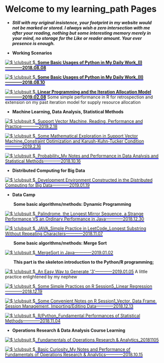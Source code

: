# Welcome to my learning_path Pages
- **_Still with my original insistence, your footprint in my website would not be marked or stored. I always wish a zero intersection with me after your reading, nothing but some interesting memory merely in your mind, no storage for the Like or reader amount. Your ever presence is enough._**                    

- **Working Scenarios**                

<a href="https://www.codecogs.com/eqnedit.php?latex=$&space;\clubsuit&space;$" target="_blank"><img src="https://latex.codecogs.com/gif.latex?$&space;\clubsuit&space;$" title="$ \clubsuit $" /></a>**[<span style="border-bottom:2px solid blue;">. Some Basic Usages of Python in My Daily Work_(I)————2018.08.08</span>](https://github.com/zhouchw5/Python_excel.github.io/blob/Python_I/README.md
)**             
           
<a href="https://www.codecogs.com/eqnedit.php?latex=$&space;\clubsuit&space;$" target="_blank"><img src="https://latex.codecogs.com/gif.latex?$&space;\clubsuit&space;$" title="$ \clubsuit $" /></a>**[<span style="border-bottom:2px solid blue;">. Some Basic Usages of Python in My Daily Work_(II)————2018.08.10</span>](https://github.com/zhouchw5/Python_excel.github.io/blob/Python/README.md
)**                                     
                  
<a href="https://www.codecogs.com/eqnedit.php?latex=$&space;\clubsuit&space;$" target="_blank"><img src="https://latex.codecogs.com/gif.latex?$&space;\clubsuit&space;$" title="$ \clubsuit $" /></a>**[<span style="border-bottom:2px solid blue;">. Linear Programming and the Iteration Allocation Model————2019.02.08</span>](https://github.com/zhouchw5/Course_study_uk.github.io/blob/linear-programming-and-the-iteration-allocation-model/README.md)** Some simple performance in R for retrospection and extension on my past iteration model for supply resource allocation                              
- **Machine Learning, Data Analysis, Statistical Methods**           
                      
<a href="https://www.codecogs.com/eqnedit.php?latex=$&space;\clubsuit&space;$" target="_blank"><img src="https://latex.codecogs.com/gif.latex?$&space;\clubsuit&space;$" title="$ \clubsuit $" /></a>[<span style="border-bottom:2px solid blue;">. Support Vector Machine, Reading, Performance and Practice————2019.2.18</span>](https://github.com/zhouchw5/Course_study_uk.github.io/blob/support-vector-machine/README.md)                                     
                           
<a href="https://www.codecogs.com/eqnedit.php?latex=$&space;\clubsuit&space;$" target="_blank"><img src="https://latex.codecogs.com/gif.latex?$&space;\clubsuit&space;$" title="$ \clubsuit $" /></a>[<span style="border-bottom:2px solid blue;">. Some Mathematical Exploration in Support Vector Machine_Constraint Optimization and Karush-Kuhn-Tucker Condition————2019.2.16</span>](https://github.com/zhouchw5/Course_study_uk.github.io/blob/support-vector-machine/APPENDIX_mathpart1.0.pdf)                      
                      
<a href="https://www.codecogs.com/eqnedit.php?latex=$&space;\clubsuit&space;$" target="_blank"><img src="https://latex.codecogs.com/gif.latex?$&space;\clubsuit&space;$" title="$ \clubsuit $" /></a>[<span style="border-bottom:2px solid blue;">. Probability_My Notes and Performance in Data Analysis and Statistical Methods————2018.10.16</span>](https://github.com/zhouchw5/Course_study_uk.github.io/blob/Data-Analysis-and-Statistical-Methods/README.md
) 
              
                  
                  
                  
- **Distributed Computing for Big Data**                     

<a href="https://www.codecogs.com/eqnedit.php?latex=$&space;\clubsuit&space;$" target="_blank"><img src="https://latex.codecogs.com/gif.latex?$&space;\clubsuit&space;$" title="$ \clubsuit $" /></a>[<span style="border-bottom:2px solid blue;">. Development Environment Constructed in the Distributed Computing for Big Data————2019.01.19</span>](https://github.com/zhouchw5/Course_study_uk.github.io/blob/development-environment-constructing-in-Big-Data-course/README.md)                             
                      
                      
                       
- **Data Camp**            

&nbsp; &nbsp; &nbsp;&nbsp;  **Some basic algorithms/methods: Dynamic Programming**                
               
<a href="https://www.codecogs.com/eqnedit.php?latex=$&space;\clubsuit&space;$" target="_blank"><img src="https://latex.codecogs.com/gif.latex?$&space;\clubsuit&space;$" title="$ \clubsuit $" /></a>[<span style="border-bottom:2px solid blue;">. Palindrome, the Longest Mirror Sequence, a Strange Performance VS an Ordinary Performance in Java————2018.12.30</span>](https://github.com/zhouchw5/Course_study_uk.github.io/blob/longestMirrorSequence/README.md)                                 
                
<a href="https://www.codecogs.com/eqnedit.php?latex=$&space;\clubsuit&space;$" target="_blank"><img src="https://latex.codecogs.com/gif.latex?$&space;\clubsuit&space;$" title="$ \clubsuit $" /></a>[<span style="border-bottom:2px solid blue;">. JAVA_Simple Practice in LeetCode_Longest Substring Without Repeating Characters————2018.11.07</span>](https://github.com/zhouchw5/Course_study_uk.github.io/blob/Fundamental-Algorithms-Practice_20181107/README.md)                 
                        
&nbsp; &nbsp; &nbsp;&nbsp;  **Some basic algorithms/methods: Merge Sort**                                        
           
<a href="https://www.codecogs.com/eqnedit.php?latex=$&space;\clubsuit&space;$" target="_blank"><img src="https://latex.codecogs.com/gif.latex?$&space;\clubsuit&space;$" title="$ \clubsuit $" /></a>[<span style="border-bottom:2px solid blue;">. MergeSort in Java————2019.01.02</span>](https://github.com/zhouchw5/Course_study_uk.github.io/blob/mergeSort/README.md)                                       
                               
&nbsp; &nbsp; &nbsp;&nbsp;  **This part is the skeleton introduction to the Python/R programming;**              
           
                     


<a href="https://www.codecogs.com/eqnedit.php?latex=$&space;\clubsuit&space;$" target="_blank"><img src="https://latex.codecogs.com/gif.latex?$&space;\clubsuit&space;$" title="$ \clubsuit $" /></a>[<span style="border-bottom:2px solid blue;">. An Easy Way to Generate '3'————2019.01.05</span>](https://github.com/zhouchw5/python_and_R.github.io/blob/sqrt(6)/README.md) A little practice enlightened by my nephew                                                         
               
<a href="https://www.codecogs.com/eqnedit.php?latex=$&space;\clubsuit&space;$" target="_blank"><img src="https://latex.codecogs.com/gif.latex?$&space;\clubsuit&space;$" title="$ \clubsuit $" /></a>[<span style="border-bottom:2px solid blue;">. Some Simple Practices on R Session5_Linear Regression————2018.12.19</span>](https://github.com/zhouchw5/Course_study_uk.github.io/blob/R-Session5_linear-Regression/README.md)                               
                                      
                
<a href="https://www.codecogs.com/eqnedit.php?latex=$&space;\clubsuit&space;$" target="_blank"><img src="https://latex.codecogs.com/gif.latex?$&space;\clubsuit&space;$" title="$ \clubsuit $" /></a>[<span style="border-bottom:2px solid blue;">. Some Convenient Notes on R Session1_Vector, Data Frame, Session Management, Importing/Editing Data————2018.12.13</span>](https://github.com/zhouchw5/Course_study_uk.github.io/blob/R-session/README.md)              
                        
<a href="https://www.codecogs.com/eqnedit.php?latex=$&space;\clubsuit&space;$" target="_blank"><img src="https://latex.codecogs.com/gif.latex?$&space;\clubsuit&space;$" title="$ \clubsuit $" /></a>[<span style="border-bottom:2px solid blue;">. R/Python_Fundamental Performances of Statistical Methods————2018.11.04</span>](https://github.com/zhouchw5/Course_study_uk.github.io/blob/Data-Analysis_R_review_20181104/README.md)                                        

             
- **Operations Research & Data Analysis Course Learning**            

<a href="https://www.codecogs.com/eqnedit.php?latex=$&space;\clubsuit&space;$" target="_blank"><img src="https://latex.codecogs.com/gif.latex?$&space;\clubsuit&space;$" title="$ \clubsuit $" /></a>[<span style="border-bottom:2px solid blue;">. Fundamentals of Operations Research & Analytics_20181105</span>](https://github.com/zhouchw5/Course_study_uk.github.io/blob/Fundamental-Operations-20181105/README.md
)                        

<a href="https://www.codecogs.com/eqnedit.php?latex=$&space;\clubsuit&space;$" target="_blank"><img src="https://latex.codecogs.com/gif.latex?$&space;\clubsuit&space;$" title="$ \clubsuit $" /></a>[<span style="border-bottom:2px solid blue;">. Basic Curiosity_My Notes and Performance of Fundamentals of Operations Research & Analytics————2018.10.15</span>](https://github.com/zhouchw5/Course_study_uk.github.io/blob/Fundamental_Operations/README.md
)                  




